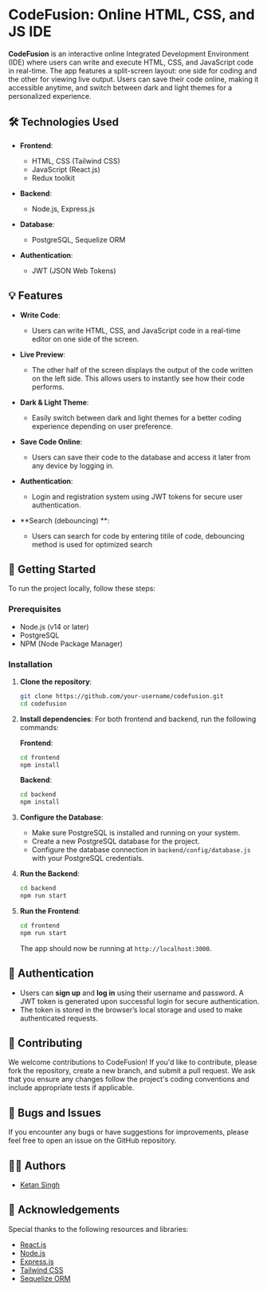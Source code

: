 
# CodeFusion: Online HTML, CSS, and JS IDE

**CodeFusion** is an interactive online Integrated Development Environment (IDE) where users can write and execute HTML, CSS, and JavaScript code in real-time. The app features a split-screen layout: one side for coding and the other for viewing live output. Users can save their code online, making it accessible anytime, and switch between dark and light themes for a personalized experience.

## 🛠️ Technologies Used

- **Frontend**:
  - HTML, CSS (Tailwind CSS)
  - JavaScript (React.js)
  - Redux toolkit
  
- **Backend**:
  - Node.js, Express.js
  
- **Database**:
  - PostgreSQL, Sequelize ORM

- **Authentication**:
  - JWT (JSON Web Tokens)

## 💡 Features

- **Write Code**: 
  - Users can write HTML, CSS, and JavaScript code in a real-time editor on one side of the screen.
  
- **Live Preview**: 
  - The other half of the screen displays the output of the code written on the left side. This allows users to instantly see how their code performs.

- **Dark & Light Theme**: 
  - Easily switch between dark and light themes for a better coding experience depending on user preference.

- **Save Code Online**: 
  - Users can save their code to the database and access it later from any device by logging in.
  
- **Authentication**: 
  - Login and registration system using JWT tokens for secure user authentication.

- **Search (debouncing) **: 
  - Users can search for code by entering titile of code, debouncing method is used for optimized search

## 🚀 Getting Started

To run the project locally, follow these steps:

### Prerequisites

- Node.js (v14 or later)
- PostgreSQL
- NPM (Node Package Manager)

### Installation

1. **Clone the repository**:
    ```bash
    git clone https://github.com/your-username/codefusion.git
    cd codefusion
    ```

2. **Install dependencies**:
    For both frontend and backend, run the following commands:
    
    **Frontend**:
    ```bash
    cd frontend
    npm install
    ```

    **Backend**:
    ```bash
    cd backend
    npm install
    ```

3. **Configure the Database**:
   - Make sure PostgreSQL is installed and running on your system.
   - Create a new PostgreSQL database for the project.
   - Configure the database connection in `backend/config/database.js` with your PostgreSQL credentials.

4. **Run the Backend**:
    ```bash
    cd backend
    npm run start
    ```

5. **Run the Frontend**:
    ```bash
    cd frontend
    npm run start
    ```

    The app should now be running at `http://localhost:3000`.

## 🔐 Authentication

- Users can **sign up** and **log in** using their username and password. A JWT token is generated upon successful login for secure authentication.
- The token is stored in the browser’s local storage and used to make authenticated requests.

## 💬 Contributing

We welcome contributions to CodeFusion! If you'd like to contribute, please fork the repository, create a new branch, and submit a pull request. We ask that you ensure any changes follow the project's coding conventions and include appropriate tests if applicable.

## 🐛 Bugs and Issues

If you encounter any bugs or have suggestions for improvements, please feel free to open an issue on the GitHub repository.


## 👨‍💻 Authors

- [Ketan Singh](https://github.com/ketan1rajput)
  
## 🎉 Acknowledgements

Special thanks to the following resources and libraries:
- [React.js](https://reactjs.org/)
- [Node.js](https://nodejs.org/)
- [Express.js](https://expressjs.com/)
- [Tailwind CSS](https://tailwindcss.com/)
- [Sequelize ORM](https://sequelize.org/)
